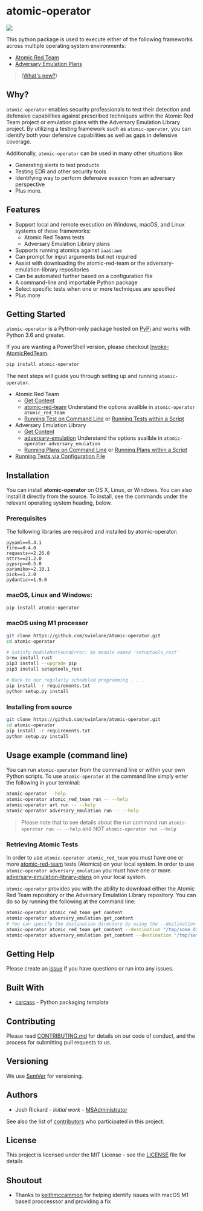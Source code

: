 # atomic-operator

![](atomic-operator-logo.svg)

This python package is used to execute either of the following frameworks across multiple operating system environments:

* [Atomic Red Team](https://github.com/redcanaryco/atomic-red-team)
* [Adversary Emulation Plans](https://github.com/center-for-threat-informed-defense/adversary_emulation_library)


> ([What's new?](CHANGELOG.md))

## Why?

`atomic-operator` enables security professionals to test their detection and defensive capabilities against prescribed techniques within the Atomic Red Team project or emulation plans with the Adversary Emulation Library project. By utilizing a testing framework such as `atomic-operator`, you can identify both your defensive capabilities as well as gaps in defensive coverage.

Additionally, `atomic-operator` can be used in many other situations like:

- Generating alerts to test products
- Testing EDR and other security tools
- Identifying way to perform defensive evasion from an adversary perspective
- Plus more.

## Features

* Support local and remote execution on Windows, macOS, and Linux systems of these frameworks:
    * Atomic Red Teams tests
    * Adversary Emulation Library plans
* Supports running atomics against `iaas:aws`
* Can prompt for input arguments but not required
* Assist with downloading the atomic-red-team or the adversary-emulation-library repositories
* Can be automated further based on a configuration file
* A command-line and importable Python package
* Select specific tests when one or more techniques are specified
* Plus more

## Getting Started

`atomic-operator` is a Python-only package hosted on [PyPi](https://pypi.org/project/atomic-operator/) and works with Python 3.6 and greater.

If you are wanting a PowerShell version, please checkout [Invoke-AtomicRedTeam](https://github.com/redcanaryco/invoke-atomicredteam).

```bash
pip install atomic-operator
```

The next steps will guide you through setting up and running `atomic-operator`.

* Atomic Red Team 
    * [Get Content](get_content.md)
    * [atomic-red-team](atomic-red-team.md) Understand the options availble in `atomic-operator atomic_red_team`
    * [Running Test on Command Line](running-tests-command-line.md) or [Running Tests within a Script](running-tests-script.md)
* Adversary Emulation Library
    * [Get Content](get_content.md)
    * [adversary-emulation](adversary-emulation.md) Understand the options availble in `atomic-operator adversary_emulation`
    * [Running Plans on Command Line](running-plans-command-line.md) or [Running Plans within a Script](running-plans-script.md)
* [Running Tests via Configuration File](atomic-operator-config.md)

## Installation

You can install **atomic-operator** on OS X, Linux, or Windows. You can also install it directly from the source. To install, see the commands under the relevant operating system heading, below.

### Prerequisites

The following libraries are required and installed by atomic-operator:

```
pyyaml==5.4.1
fire==0.4.0
requests==2.26.0
attrs==21.2.0
pypsrp==0.5.0
paramiko>=2.10.1
pick==1.2.0
pydantic>=1.9.0
```

### macOS, Linux and Windows:

```bash
pip install atomic-operator
```

### macOS using M1 processor

```bash
git clone https://github.com/swimlane/atomic-operator.git
cd atomic-operator

# Satisfy ModuleNotFoundError: No module named 'setuptools_rust'
brew install rust
pip3 install --upgrade pip
pip3 install setuptools_rust

# Back to our regularly scheduled programming . . .  
pip install -r requirements.txt
python setup.py install
```

### Installing from source

```bash
git clone https://github.com/swimlane/atomic-operator.git
cd atomic-operator
pip install -r requirements.txt
python setup.py install
```

## Usage example (command line)

You can run `atomic-operator` from the command line or within your own Python scripts. To use `atomic-operator` at the command line simply enter the following in your terminal:

```bash
atomic-operator --help
atomic-operator atomic_red_team run -- --help
atomic-operator art run -- --help
atomic-operator adversary_emulation run -- --help
```

> Please note that to see details about the run command run `atomic-operator run -- --help` and NOT `atomic-operator run --help`

### Retrieving Atomic Tests

In order to use `atomic-operator atomic_red_team` you must have one or more [atomic-red-team](https://github.com/redcanaryco/atomic-red-team) tests (Atomics) on your local system. In order to use `atomic-operator adversary_emulation` you must have one or more [adversary-emulation-library-plans](https://github.com/center-for-threat-informed-defense/adversary_emulation_library) on your local system.

`atomic-operator` provides you with the ability to download either the Atomic Red Team repository or the Adversary Emulation Library repository. You can do so by running the following at the command line:

```bash
atomic-operator atomic_red_team get_content 
atomic-operator adversary_emulation get_content
# You can specify the destination directory by using the --destination flag
atomic-operator atomic_red_team get_content --destination "/tmp/some_directory"
atomic-operator adversary_emulation get_content --destination "/tmp/some_directory"
```

## Getting Help

Please create an [issue](https://github.com/swimlane/atomic-operator/pulls) if you have questions or run into any issues.

## Built With

* [carcass](https://github.com/MSAdministrator/carcass) - Python packaging template

## Contributing

Please read [CONTRIBUTING.md](CONTRIBUTING.md) for details on our code of conduct, and the process for submitting pull requests to us.

## Versioning

We use [SemVer](http://semver.org/) for versioning. 

## Authors

* Josh Rickard - *Initial work* - [MSAdministrator](https://github.com/MSAdministrator)

See also the list of [contributors](https://github.com/swimlane/atomic-operator/contributors) who participated in this project.

## License

This project is licensed under the MIT License - see the [LICENSE](LICENSE.md) file for details

## Shoutout

- Thanks to [keithmccammon](https://github.com/keithmccammon) for helping identify issues with macOS M1 based proccesssor and providing a fix
